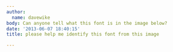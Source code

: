 ```yaml
---
author:
  name: davewike
body: Can anyone tell what this font is in the image below?
date: '2013-06-07 18:40:15'
title: please help me identify this font from this image

---
```

